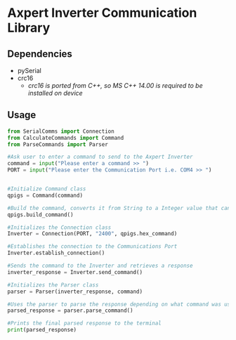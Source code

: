 # Axpert Inverter Communication Library

## Dependencies

- pySerial
- crc16
  - _crc16 is ported from C++, so MS C++ 14.00 is required to be installed on device_

## Usage

```python
from SerialComms import Connection
from CalculateCommands import Command
from ParseCommands import Parser

#Ask user to enter a command to send to the Axpert Inverter
command = input("Please enter a command >> ")
PORT = input("Please enter the Communication Port i.e. COM4 >> ")


#Initialize Command class
qpigs = Command(command)

#Build the command, converts it from String to a Integer value that can be read by the inverter <command><crc><cr>
qpigs.build_command()

#Initializes the Connection class
Inverter = Connection(PORT, "2400", qpigs.hex_command)

#Establishes the connection to the Communications Port
Inverter.establish_connection()

#Sends the command to the Inverter and retrieves a response
inverter_response = Inverter.send_command()

#Initializes the Parser class
parser = Parser(inverter_response, command)

#Uses the parser to parse the response depending on what command was used
parsed_response = parser.parse_command()

#Prints the final parsed response to the terminal
print(parsed_response)
```

